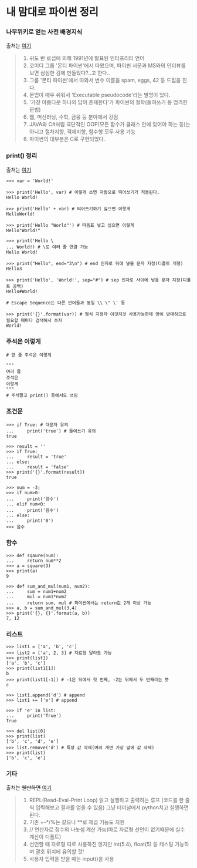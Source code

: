 # 내 맘대로 파이썬 정리

### 나무위키로 얻는 사전 배경지식
출처는 [여기](https://namu.wiki/w/Python, "과제할 땐 나무위키 안씁니다..")
> 1. 귀도 반 로섬에 의해 1991년에 발표된 인터프리터 언어
> 2. 코미디 그룹 '몬티 파이썬'에서 따왔으며, 파이썬 서문과 MS와의 인터뷰를 보면 심심한 김에 만들었다?..고 한다..
> 3. 그룹 '몬티 파이썬'에서 따와서 변수 이름을 spam, eggs, 42 등 드립을 친다.
> 4. 문법이 매우 쉬워서 'Executable pseudocode'라는 별명이 있다.
> 5. '가장 아름다운 하나의 답이 존재한다'가 파이썬의 철학(들여쓰기 등 엄격한 문법)
> 6. 웹, 머신러닝, 수학, 금융 등 분야에서 강점
> 7. JAVA와 C#처럼 극단적인 OOP(모든 함수가 클래스 안에 있어야 하는 등)는 아니고 절차지향, 객체지향, 함수형 모두 사용 가능
> 8. 파이썬의 대부분은 C로 구현되었다.

### print() 정리
출처는 [여기](https://withcoding.com/64, "https://withcoding.com/64")

~~~
>>> var = 'World!'

>>> print('Hello', var) # 이렇게 쓰면 자동으로 띄어쓰기가 적용된다.
Hello World!

>>> print('Hello' + var) # 띄어쓰기하기 싫으면 이렇게
HelloWorld!

>>> print('Hello "World"') # 따옴표 넣고 싶으면 이렇게
Hello"World!"

>>> print('Hello \
... World!) # \로 여러 줄 연결 가능
Hello World!

>>> print("Hello", end="3\n") # end 인자로 뒤에 넣을 문자 지정(디폴트 개행)
Hello3

>>> print('Hello', 'World!', sep="#") # sep 인자로 사이에 넣을 문자 지정(디폴트 공백)
Hello#World!

# Escape Sequence는 다른 언어들과 동일 \\ \" \' 등

>>> print('{}'.format(var)) # 형식 지정자 이것저것 사용가능한데 양이 방대하므로 필요할 때마다 검색해서 쓰자
World!
~~~

### 주석은 이렇게
~~~
# 한 줄 주석은 이렇게

"""
여러 줄
주석은
이렇게
"""
# 주석말고 print() 등에서도 쓰임
~~~

### 조건문
~~~
>>> if True: # 대문자 유의
...     print('true') # 들여쓰기 유의
true

>>> result = ''
>>> if True:
...     result = 'true'
... else:
...     result = 'false'
>>> print('{}'.format(result))
true

>>> num = -3;
>>> if num>0:
...     print('양수')
... elif num<0:
...     print('음수')
... else:
...     print('0')
>>> 음수
~~~

### 함수
~~~
>>> def sqaure(num):
...     return num**2
>>> a = square(3)
>>> print(a)
9

>>> def sum_and_mul(num1, num2):
...     sum = num1+num2
...     mul = num1*num2
...     return sum, mul # 파이썬에서는 return값 2개 이상 가능
>>> a, b = sum_and_mul(3,4)
>>> print('{}, {}'.format(a, b))
7, 12
~~~

### 리스트
~~~
>>> list1 = ['a', 'b', 'c']
>>> list2 = ['a', 2, 3] # 자료형 달라도 가능
>>> print(list1)
['a', 'b', 'c']
>>> print(list1[1])
b
>>> print(list1[-1]) # -1은 뒤에서 첫 번째, -2는 뒤에서 두 번째라는 뜻
c

>>> list1.append('d') # append
>>> list1 += ['e'] # append

>>> if 'e' in list:
...     print('True')
True

>>> del list[0]
>>> print(list)
['b', 'c', 'd', 'e']
>>> list.remove('d') # 특정 값 삭제(여러 개면 가장 앞에 값 삭제)
>>> print(list)
['b', 'c', 'e']
~~~

### 기타
출처는 ~~웬만하면~~ [여기](https://programmers.co.kr/learn/courses/2, "https://programmers.co.kr/learn/courses/2")
> 1. REPL(Read-Eval-Print Loop) 읽고 실행하고 출력하는 루프 (코드를 한 줄씩 입력해보고 결과를 얻을 수 있음)
> 그냥 터미널에서 python치고 실행하면 된다.
> 2. 기존 +-*/%는 같으나 **로 제곱 기능도 지원
> 3. // 연산자로 정수의 나눗셈 계산 가능(따로 자료형 선언이 없기때문에 실수 계산이 디폴트)
> 4. 선언할 때 자료형 따로 사용하진 않지만 int(5.4), float(5) 등 캐스팅 가능하며 괄호 위치에 유의할 것!
> 5. 사용자 입력을 받을 때는 input()을 사용
